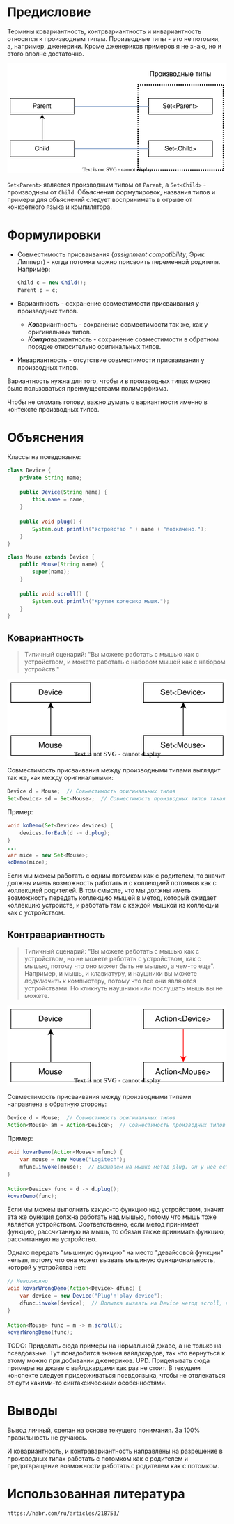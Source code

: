 # Предисловие

Термины ковариантность, контрвариантность и инвариантность относятся к производным типам. Производные типы - это не потомки, а, например, дженерики. Кроме дженериков примеров я не знаю, но и этого вполне достаточно.

![proizvodnie_types.drawio](img/proizvodnie_types.drawio.svg)

`Set<Parent>` является производным типом от `Parent`, а `Set<Child>` - производным от `Child`. Объяснения формулировок, названия типов и примеры для объяснений следует воспринимать в отрыве от конкретного языка и компилятора.

# Формулировки

* Совместимость присваивания (*assignment compatibility*, Эрик Липперт) - когда потомка можно присвоить переменной родителя. Например:

  ```java
  Child c = new Child();
  Parent p = c;
  ```

* Вариантность - сохранение совместимости присваивания у производных типов.

  * ***Ко***вариантность - сохранение совместимости так же, как у оригинальных типов.
  * ***Контра***вариантность - сохранение совместимости в обратном порядке относительно оригинальных типов.

* Инвариантность - отсутствие совместимости присваивания у производных типов.

Вариантность нужна для того, чтобы и в производных типах можно было пользоваться преимуществами полиморфизма.

Чтобы не сломать голову, важно думать о вариантности именно в контексте производных типов.

# Объяснения

Классы на псевдоязыке:

```java
class Device {
    private String name;

    public Device(String name) {
        this.name = name;
    }

    public void plug() {
        System.out.println("Устройство " + name + "подклчено.");
    }
}
```

```java
class Mouse extends Device {
    public Mouse(String name) {
        super(name);
    }

    public void scroll() {
        System.out.println("Крутим колесико мыши.");
    }
}
```

## Ковариантность

> Типичный сценарий: "Вы можете работать с мышью как с устройством, и можете работать с набором мышей как с набором устройств."

![kovariance.drawio](img/kovariance.drawio.svg)

Совместимость присваивания между производными типами выглядит так же, как между оригинальными:

```java
Device d = Mouse;  // Совместимость оригинальных типов
Set<Device> sd = Set<Mouse>;  // Совместимость производных типов такая же
```

Пример:

```java
void koDemo(Set<Device> devices) {
    devices.forEach(d -> d.plug);
}
...
var mice = new Set<Mouse>;
koDemo(mice);
```

Если мы можем работать с одним потомком как с родителем, то значит должны иметь возможность работать и с коллекцией потомков как с коллекцией родителей. В том смысле, что мы должны иметь возможность передать коллекцию мышей в метод, который ожидает коллекцию устройств, и работать там с каждой мышкой из коллекции как с устройством.

## Контравариантность

> Типичный сценарий: "Вы можете работать с мышью как с устройством, но не можете работать с устройством, как с мышью, потому что оно может быть не мышью, а чем-то еще". Например, и мышь, и клавиатуру, и наушники вы можете *подключить* к компьютеру, потому что все они являются устройствами. Но кликнуть наушники или послушать мышь вы не можете.

![kontravariance.drawio](img/kontravariance.drawio.svg)

Совместимость присваивания между производными типами направлена в обратную сторону:

```java
Device d = Mouse;  // Совместимость оригинальных типов
Action<Mouse> am = Action<Device>;  // Совместимость производных типов - "инвертирована"
```

Пример:

```java
void kovarDemo(Action<Mouse> mfunc) {
    var mouse = new Mouse("Logitech");
    mfunc.invoke(mouse);  // Вызываем на мышке метод plug. Он у нее есть, все в порядке.
}

Action<Device> func = d -> d.plug();
kovarDemo(func);
```

Если мы можем выполнить какую-то функцию над устройством, значит эта же функция должна работать над мышью, потому что мышь тоже является устройством. Соответственно, если метод принимает функцию, рассчитанную на мышь, то обязан также принимать функцию, рассчитанную на устройство.

Однако передать "мышиную функцию" на место "девайсовой функции" нельзя, потому что она может вызвать мышиную функциональность, которой у устройства нет:

```java
// Невозможно
void kovarWrongDemo(Action<Device> dfunc) {
    var device = new Device("Plug'n'play device");
    dfunc.invoke(device);  // Попытка вызвать на Device метод scroll, которого у него нет.
}

Action<Mouse> func = m -> m.scroll();
kovarWrongDemo(func);
```

TODO: Приделать сюда примеры на нормальной джаве, а не только на псевдоязыке. Тут понадобится знания вайлдкардов, так что вернуться к этому можно при добивании дженериков. UPD. Приделывать сюда примеры на джаве с вайлдкардами как раз не стоит. В текущем конспекте следует придерживаться псевдоязыка, чтобы не отвлекаться от сути какими-то синтаксическими особенностями.

# Выводы

Вывод личный, сделан на основе текущего понимания. За 100% правильность не ручаюсь.

И ковариантность, и контравариантность направлены на разрешение в производных типах работать с потомком как с родителем и предотвращение возможности работать с родителем как с потомком.

# Использованная литература

```
https://habr.com/ru/articles/218753/
```

